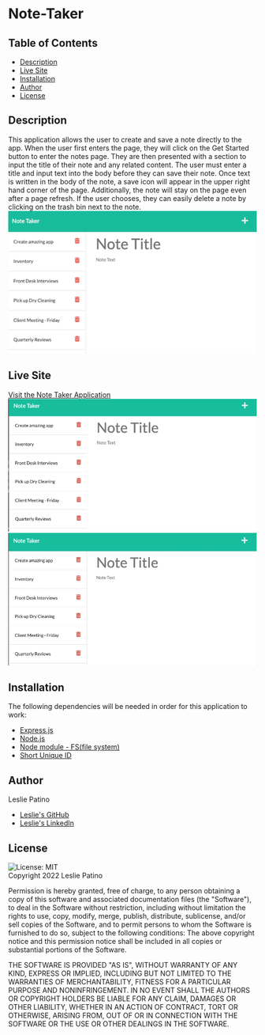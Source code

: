 # Note-Taker


## Table of Contents
* [Description](#description)
* [Live Site](#live-site)
* [Installation](#installation)
* [Author](#author)
* [License](#license)


## Description
This application allows the user to create and save a note directly to the app. When the user first enters the page, they will click on the Get Started button to enter the notes page. They are then presented with a section to input the title of their note and any related content. The user must enter a title and input text into the body before they can save their note. Once text is written in the body of the note, a save icon will appear in the upper right hand corner of the page.
Additionally, the note will stay on the page even after a page refresh. If the user chooses, they can easily delete a note by clicking on the trash bin next to the note.
<br /> 
![Deployed Site](public/assets/images/deployed_site.png)


## Live Site
[Visit the Note Taker Application](https://obscure-waters-08324.herokuapp.com/)
<br/>
![All Notes](public/assets/images/viewnotes_demo.gif)
<br/>
![Save and Delete Notes](public/assets/images/newnote_demo.gif)



## Installation
The following dependencies will be needed in order for this application to work:
* [Express.js](https://expressjs.com/)
* [Node.js](https://nodejs.org/en/)
* [Node module - FS(file system) ](https://nodejs.org/api/fs.html)
* [Short Unique ID](https://www.npmjs.com/package/short-unique-id)



## Author
Leslie Patino
* [Leslie's GitHub](https://github.com/lesliejpatino)
* [Leslie's LinkedIn](https://www.linkedin.com/in/lesliejpatino/)


## License
![License: MIT](https://img.shields.io/badge/License-MIT-brightgreen.svg)
<br />
Copyright 2022 Leslie Patino 

Permission is hereby granted, free of charge, to any person obtaining a copy of this software and associated documentation files (the "Software"), to deal in the Software without restriction, including without limitation the rights to use, copy, modify, merge, publish, distribute, sublicense, and/or sell copies of the Software, and to permit persons to whom the Software is furnished to do so, subject to the following conditions: The above copyright notice and this permission notice shall be included in all copies or substantial portions of the Software.
    
THE SOFTWARE IS PROVIDED "AS IS", WITHOUT WARRANTY OF ANY KIND, EXPRESS OR IMPLIED, INCLUDING BUT NOT LIMITED TO THE WARRANTIES OF MERCHANTABILITY, FITNESS FOR A PARTICULAR PURPOSE AND NONINFRINGEMENT. IN NO EVENT SHALL THE AUTHORS OR COPYRIGHT HOLDERS BE LIABLE FOR ANY CLAIM, DAMAGES OR OTHER LIABILITY, WHETHER IN AN ACTION OF CONTRACT, TORT OR OTHERWISE, ARISING FROM, OUT OF OR IN CONNECTION WITH THE SOFTWARE OR THE USE OR OTHER DEALINGS IN THE SOFTWARE. 
